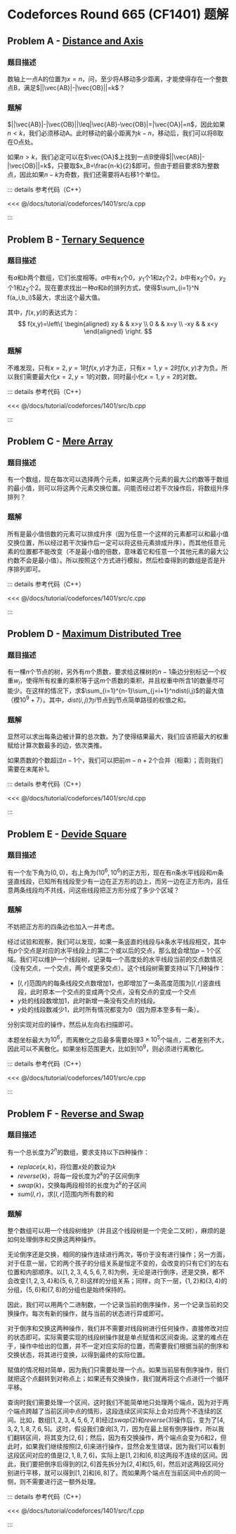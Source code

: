 # Codeforces Round 665 (CF1401) 题解

## Problem A - [Distance and Axis](https://codeforces.com/contest/1401/problem/A)

### 题目描述

数轴上一点A的位置为$x=n$，问，至少将A移动多少距离，才能使得存在一个整数点B，满足$||\vec{AB}|-|\vec{OB}||=k$？

### 题解

$||\vec{AB}|-|\vec{OB}||\leq|\vec{AB}-\vec{OB}|=|\vec{OA}|=n$，因此如果$n<k$，我们必须移动A。此时移动的最小距离为$k-n$，移动后，我们可以将B取在O点处。

如果$n>k$，我们必定可以在$\vec{OA}$上找到一点B使得$||\vec{AB}|-|\vec{OB}||=k$，只要取$x_B=\frac{n-k}{2}$即可。但由于题目要求B为整数点，因此如果$n-k$为奇数，我们还需要将A右移$1$个单位。

::: details 参考代码（C++）

<<< @/docs/tutorial/codeforces/1401/src/a.cpp

:::

## Problem B - [Ternary Sequence](https://codeforces.com/contest/1401/problem/B)

### 题目描述

有$a$和$b$两个数组，它们长度相等。$a$中有$x_1$个$0$，$y_1$个$1$和$z_1$个$2$，$b$中有$x_2$个$0$，$y_2$个$1$和$z_2$个$2$。现在要求找出一种$a$和$b$的排列方式，使得$\sum_{i=1}^N f(a_i,b_i)$最大，求出这个最大值。

其中，$f(x,y)$的表达式为：
$$
f(x,y)=\left\{
\begin{aligned}
xy & & x>y \\
0 & & x=y \\
-xy & & x<y 
\end{aligned}
\right.
$$

### 题解

不难发现，只有$x=2,y=1$时$f(x,y)$才为正，只有$x=1,y=2$时$f(x,y)$才为负。所以我们需要最大化$x=2,y=1$的对数，同时最小化$x=1,y=2$的对数。

::: details 参考代码（C++）

<<< @/docs/tutorial/codeforces/1401/src/b.cpp

:::

## Problem C - [Mere Array](https://codeforces.com/contest/1401/problem/C)

### 题目描述

有一个数组，现在每次可以选择两个元素，如果这两个元素的最大公约数等于数组的最小值，则可以将这两个元素交换位置。问能否经过若干次操作后，将数组升序排列？

### 题解

所有是最小值倍数的元素可以排成升序（因为任意一个这样的元素都可以和最小值交换位置，所以经过若干次操作后一定可以将这些元素排成升序），而其他任意元素的位置都不能改变（不是最小值的倍数，意味着它和任意一个其他元素的最大公约数不会是最小值）。所以按照这个方式进行模拟，然后检查得到的数组是否是升序排列即可。

::: details 参考代码（C++）

<<< @/docs/tutorial/codeforces/1401/src/c.cpp

:::

## Problem D - [Maximum Distributed Tree](https://codeforces.com/contest/1401/problem/D)

### 题目描述

有一棵$n$个节点的树，另外有$m$个质数，要求给这棵树的$n-1$条边分别标记一个权重$w_i$，使得所有权重的乘积等于这$m$个质数的乘积，并且权重中所含$1$的数量尽可能少。在这样的情况下，求$\sum_{i=1}^{n-1}\sum_{j=i+1}^ndist(i,j)$的最大值（模$10^9+7$）。其中，$dist(i,j)$为$i$节点到$j$节点简单路径的权值之和。

### 题解

显然可以求出每条边被计算的总次数。为了使得结果最大，我们应该把最大的权重赋给计算次数最多的边，依次类推。

如果质数的个数超过$n-1$个，我们可以把前$m-n+2$个合并（相乘）；否则我们需要在末尾补$1$。

::: details 参考代码（C++）

<<< @/docs/tutorial/codeforces/1401/src/d.cpp

:::

## Problem E - [Devide Square](https://codeforces.com/contest/1401/problem/E)

### 题目描述

有一个左下角为$(0,0)$，右上角为$(10^6,10^6)$的正方形，现在有$n$条水平线段和$m$条竖直线段，已知所有线段至少有一边在正方形的边上，而另一边在正方形内，且任意两条线段均不共线，问这些线段把正方形分成了多少个区域？

### 题解

不妨把正方形的四条边也加入一并考虑。

经过试验和观察，我们可以发现，如果一条竖直的线段与$k$条水平线段相交，其中有$p$个交点是对应的水平线段上的第二个或以后的交点，那么就会增加$p-1$个区域。我们可以维护一个线段树，记录每一个高度处的水平线段当前的交点数情况（没有交点，一个交点，两个或更多交点）。这个线段树需要支持以下几种操作：

- $[l,r]$范围内的每条线段交点数增加$1$，也即增加了一条高度范围为$[l,r]$竖直线段，此时原本一个交点的变成两个交点，没有交点的变成一个交点
- $y$处的线段数增加$1$，此时新增一条没有交点的线段。
- $y$处的线段数减少$1$，此时所有情况都变为$0$（因为原本至多有一条）。

分别实现对应的操作，然后从左向右扫描即可。

本题坐标最大为$10^6$，而离散化之后最多需要处理$3\times10^5$个端点，二者差别不大，因此可以不离散化。如果坐标范围更大，比如到$10^9$，则必须进行离散化。

::: details 参考代码（C++）

<<< @/docs/tutorial/codeforces/1401/src/e.cpp

:::

## Problem F - [Reverse and Swap](https://codeforces.com/contest/1401/problem/F)

### 题目描述

有一个总长度为$2^n$的数组，要求支持以下四种操作：

- $replace(x,k)$，将位置$x$处的数设为$k$
- $reverse(k)$，将每一段长度为$2^k$的子区间倒序
- $swap(k)$，交换每两段相邻的长度为$2^k$的子区间
- $sum(l,r)$，求$[l,r]$范围内所有数的和

### 题解

整个数组可以用一个线段树维护（并且这个线段树是一个完全二叉树），麻烦的是如何处理倒序和交换这两种操作。

无论倒序还是交换，相同的操作连续进行两次，等价于没有进行操作；另一方面，对于任意一层，它的两个孩子的分组关系是恒定不变的，会改变的只有它们的左右位置和内部顺序。以$[1,2,3,4,5,6,7,8]$为例，无论是进行倒序，还是交换，都不会改变$\{1,2,3,4\}$和$\{5,6,7,8\}$这样的分组关系；同样，向下一层，$\{1,2\}$和$\{3,4\}$的分组，$\{5,6\}$和$\{7,8\}$的分组也是始终保持的。

因此，我们可以用两个二进制数，一个记录当前的倒序操作，另一个记录当前的交换操作。每次有新的操作，就与当前的状态进行异或即可。

对于倒序和交换这两种操作，我们并不需要对线段树进行任何操作，直接修改对应的状态即可。实际需要实现的线段树操作就是单点赋值和区间查询。这里的难点在于，操作中给出的位置，并不一定对应实际的位置，而需要我们根据当前的倒序和交换状态，将其进行变换，以得到最终的实际位置。

赋值的情况相对简单，因为我们只需要处理一个点。如果当前层有倒序操作，我们就把这个点翻转到对称点上；如果还有交换操作，我们就再将这个点进行一个循环平移。

查询时我们需要处理一个区间，这时我们不能简单地只处理两个端点，因为对于两个端点跨越了当前区间中点的情形，这段连续区间实际上会对应两个不连续的区间。比如，数组$[1,2,3,4,5,6,7,8]$经过$swap(2)$和$reverse(3)$操作后，变为了$[4,3,2,1,8,7,6,5]$。这时，假设我们查询$[3,7]$，因为在最上层有倒序操作，所以我们翻转区间，将其变为$[2,6]$；然后，因为有交换操作，两个端点会变为$6$和$2$，但此时，如果我们继续按照$[2,6]$来进行操作，显然会发生错误，因为我们可以看到这段区间对应的值是$[2,1,8,7,6]$，实际上是$[1,2]$和$[6,8]$这两段不连续的区间。因此，我们要把倒序后得到的$[2,6]$首先拆分为$[2,4]$和$[5,6]$，然后对这两段区间分别进行平移，就可以得到$[1,2]$和$[6,8]$了。而如果两个端点在当前区间中点的同一侧，则不需要进行这一额外处理。

::: details 参考代码（C++）

<<< @/docs/tutorial/codeforces/1401/src/f.cpp

:::

<Utterances />
